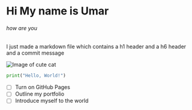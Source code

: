 # Hi My name is Umar
###### how are you
I just made a markdown file which contains a h1 header and a h6 header and  a commit message

![Image of cute cat](https://images.unsplash.com/photo-1585373683920-671438c82bfa?q=80&w=1887&auto=format&fit=crop&ixlib=rb-4.0.3&ixid=M3wxMjA3fDB8MHxwaG90by1wYWdlfHx8fGVufDB8fHx8fA%3D%3D)

``` python
print("Hello, World!")
```
- [ ] Turn on GitHub Pages
- [ ] Outline my portfolio
- [ ] Introduce myself to the world
